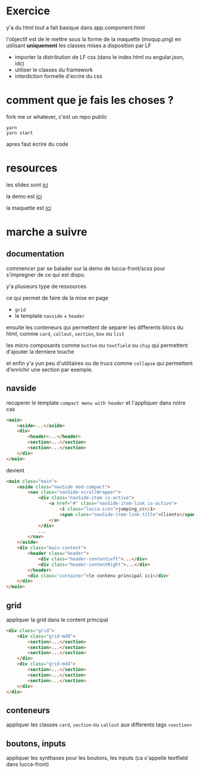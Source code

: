 # Exercice

y'a du html tout a fait basique dans app.component.html

l'objectif est de le mettre sous la forme de la maquette (moqup.png) en utilisant **uniquement** les classes mises a disposition par LF

 - importer la distribution de LF css (dans le index.html ou angular.json, idc)
 - utiliser le classes du framework
 - interdiction formelle d'ecrire du css

# comment que je fais les choses ?

fork me or whatever, c'est un repo public

```
yarn
yarn start
```

apres faut ecrire du code

# resources

les slides sont [ici](https://docs.google.com/presentation/d/1HT1uh4trkkjgoT-IagpyhO-0yy57h1YqLKUTC7p5FiM/edit?usp=sharing)

la demo est [ici](https://latest-lucca-front-luccasa.surge.sh/)

la maquette est [ici](https://github.com/lucienbertin/formation-lucca-front/blob/td.1/moqup.png)

# marche a suivre

## documentation

commencer par se balader sur la demo de lucca-front/scss pour s'impregner de ce qui est dispo.

y'a plusieurs type de ressources

ce qui permet de faire de la mise en page
 - `grid`
 - le template `navside` + `header`

ensuite les conteneurs qui permettent de separer les differents blocs du html, comme `card`, `callout`, `section`, `box` ou `list`

les micro composants comme `button` ou `textfield` ou `chip` qui permettent d'ajouter la derniere touche

et enfin y'a yun peu d'utilitaires ou de trucs comme `collapse` qui permettent d'enrichir une section par exemple.

## navside

recuperer le template `compact menu with header` et l'appliquer dans notre cas

```html
<main>
	<aside>...</aside>
	<div>
		<header>...</header>
		<section>...</section>
		<section>...</section>
	</div>
</main>
```
devient
```html
<main class="main">
	<aside class="navSide mod-compact">
		<nav class="navSide-scrollWrapper">
			<div class="navSide-item is-active">
				<a href="#" class="navSide-item-link is-active">
					<i class="lucca-icon">jumping_cc</i>
					<span class="navSide-item-link-title">Clients</span>
				</a>
			</div>
			...
		</nav>
	</aside>
	<div class="main-content">
		<header class="header">
			<div class="header-contentLeft">...</div>
			<div class="header-contentRight">...</div>
		</header>
		<div class="container">le contenu principal ici</div>
	</div>
</main>
```

## grid

appliquer la grid dans le content principal
```html
<div class="grid">
	<div class="grid-md8">
		<section>...</section>
		<section>...</section>
		<section>...</section>
	</div>
	<div class="grid-md4">
		<section>...</section>
		<section>...</section>
		<section>...</section>
	</div>
</div>
```

## conteneurs

appliquer les classes `card`, `section` ou `callout` aux differents tags `<section>`

## boutons, inputs

appliquer les synthaxes pour les boutons, les inputs (ca s'appelle textfield dans lucca-front)